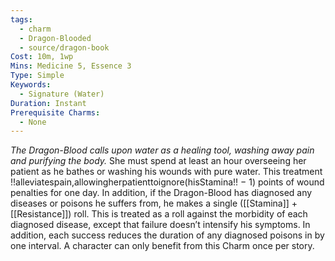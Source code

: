 ```yaml
---
tags:
  - charm
  - Dragon-Blooded
  - source/dragon-book
Cost: 10m, 1wp
Mins: Medicine 5, Essence 3
Type: Simple
Keywords:
  - Signature (Water)
Duration: Instant
Prerequisite Charms:
  - None
---
```

*The Dragon-Blood calls upon water as a healing tool, washing away pain and purifying the body.*
She must spend at least an hour overseeing her patient as he bathes or washing his wounds with pure water. This treatment !!alleviatespain,allowingherpatienttoignore(hisStamina!! − 1) points of wound penalties for one day. In addition, if the Dragon-Blood has diagnosed any diseases or poisons he suffers from, he makes a single ([[Stamina]] + [[Resistance]]) roll. This is treated as a roll against the morbidity of each diagnosed disease, except that failure doesn’t intensify his symptoms. In addition, each success reduces the duration of any diagnosed poisons in by one interval. A character can only benefit from this Charm once per story.
